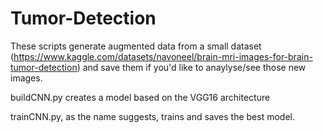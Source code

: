 # Tumor-Detection
These scripts generate augmented data from a small dataset (https://www.kaggle.com/datasets/navoneel/brain-mri-images-for-brain-tumor-detection)
and save them if you'd like to anaylyse/see those new images.

buildCNN.py creates a model based on the VGG16 architecture 

trainCNN.py, as the name suggests, trains and saves the best model.
